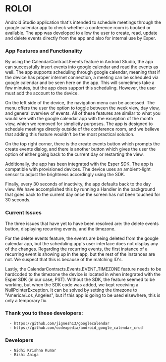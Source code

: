 # ROLOI

Android Studio application that's intended to schedule meetings through the google calendar app to check whether a conference room is booked or available. The app was developed to allow the user to create, read, update and delete events directly from the app and also for internal use by Esper. 

### App Features and Functionality

By using the CalendarContract.Events feature in Android Studio, the app can successfully insert events into google calendar and read the events as well. The app supports scheduling through google calendar, meaning that if the device has proper internet connection, a meeting can be scheduled via google calendar and be seen here on the app. This will sometimes take a few minutes, but the app does support this scheduling. However, the user must add the account to the device.

On the left side of the device, the navigation menu can be accessed. The menu offers the user the option to toggle between the week view, day view, and general overview of events. All of these features are similar to what you would see with the google calendar app with the exception of the month view, which we removed for simplicity purposes. The app is designed to schedule meetings directly outside of the conference room, and we believe that adding this feature wouldn't be the most practical solution. 

On the top right corner, there is the create events button which prompts the create events dialog, and there is another button which gives the user the option of either going back to the current day or restarting the view. 

Additionally, the app has been integrated with the Esper SDK. The app is compatible with provisioned devices. The device uses an ambient-light sensor to adjust the brightness accordingly using the SDK. 

Finally, every 30 seconds of inactivity, the app defaults back to the day view. We have accomplished this by running a Handler in the background that goes back to the current day once the screen has not been touched for 30 seconds. 

### Current Issues

The three issues that have yet to have been resolved are: the delete events button, displaying recurring events, and the timezone. 

For the delete events feature, the events are being deleted from the google calendar app, but the scheduling app's user interface does not display any of the changes. Regarding the recurring events, the first instance of a recurring event is showing up in the app, but the rest of the instances are not. We suspect that this is because of the matching ID's. 

Lastly, the CalendarContracts.Events.EVENT_TIMEZONE feature needs to be hardcoded to the timezone the device is located in when integrated with the Esper SDK (in our case, PST).
Without the SDK, the feature seemed to be working, but when the SDK code was added, we kept receiving a NullPointerException. It can be solved by setting the timezone to "America/Los_Angeles", but if this app is going to be used elsewhere, this is only a temporary fix.

### Thank you to these developers: 
      - https://github.com/jignesh13/googlecalendar
      - https://github.com/codexpedia/android_google_calendar_crud
      
### Developers
      - Nidhi Krishna Kumar
      - Rishi Aniga
